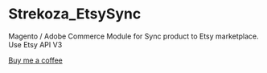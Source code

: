# Strekoza_EtsySync

Magento / Adobe Commerce Module for Sync product to Etsy marketplace. Use Etsy API V3



<a href="https://www.paypal.com/donate/?hosted_button_id=KTPS5TNBRY2S8">Buy me a coffee</a>
